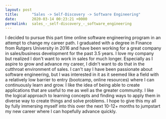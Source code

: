 ```yaml
---
layout: post
title:      "Sales -> Self-Discovery -> Software Engineering"
date:       2020-03-14 00:23:21 +0000
permalink:  sales_-_self-discovery_-_software_engineering
---
```



I decided to pursue this part time online software engineering program in an attempt to change my career path. I graduated with a degree in Finance from Rutgers University in 2016 and have been working for a great company in sales/business development for the past 3.5 years. I love my company but realized I don't want to work in sales for much longer. Especially as I aspire to grow and advance my career, I didn't want to do that in the cutthroat environment of sales. I can't say I have been passionate about software engineering, but I was interested in it as it seemed like a field with a relatively low barrier to entry (bootcamp, online resources) where I can continuously learn and grow. I like the idea of being able to create applications that are useful to me as well as the greater community. I like the logical approach to learning concepts and finding ways to apply them in diverse way to create things and solve problems. I hope to give this my all by fully immersing myself into this over the next 10-12+ months to jumpstart my new career where I can hopefully advance quickly. 
